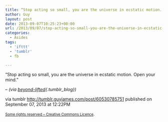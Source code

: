 ```yaml
---
title: “Stop acting so small, you are the universe in ecstatic motion. Open your mind.”
author: Guy
layout: post
date: 2013-09-07T10:25:23+00:00
url: /2013/09/07/stop-acting-so-small-you-are-the-universe-in-ecstatic-motion-open-your-mind/
categories:
  - Asides
tags:
  - 'ifttt'
  - 'tumblr'
  - fb

---
```

“Stop acting so small, you are the universe in ecstatic motion. Open your mind.”

&#8211; _(via [beyond-lifted][1]{.tumblr_blog})_

via tumblr http://tumblr.guyjames.com/post/60530785751 published on September 07, 2013 at 12:22PM

<small><a href="https://creativecommons.org/licenses/by-nc/3.0/" target="_blank">Some rights reserved &#8211; Creative Commons Licence</a></small>.

 [1]: http://beyond-lifted.tumblr.com/